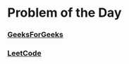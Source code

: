 # Problem of the Day

### [GeeksForGeeks](https://github.com/piyushkumarg/problem-of-the-day/tree/main/GeeksOfGeeks)

### [LeetCode](https://github.com/piyushkumarg/problem-of-the-day/tree/main/LeetCode)
